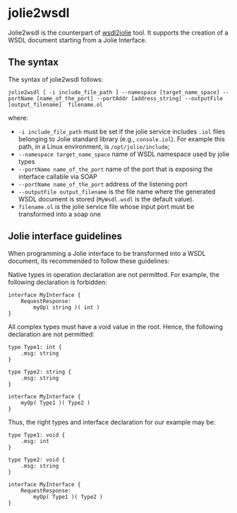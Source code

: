 # jolie2wsdl

Jolie2wsdl is the counterpart of [wsdl2jolie](../wsdl2jolie/README.md) tool. It supports the creation of a WSDL document starting from a Jolie Interface.

## The syntax

The syntax of jolie2wsdl follows:

```jolie
jolie2wsdl [ -i include_file_path ] --namespace [target_name_space] --portName [name_of_the_port] --portAddr [address_string] --outputFile [output_filename]  filename.ol
```

where:

* `-i include_file_path` must be set if the jolie service includes `.iol` files belonging to Jolie standard library \(e.g., `console.iol`\). For example this path, in a Linux environment, is `/opt/jolie/include`;
* `--namespace target_name_space` name of WSDL namespace used by jolie types
* `--portName name_of_the_port` name of the port that is exposing the interface callable via SOAP
* `--portName name_of_the_port` address of the listening port
* `--outputFile output_filename` is the file name  where the generated WSDL document is stored \(`MyWsdl.wsdl` is the default value\).
* `filename.ol` is the jolie service file whose input port must be transformed into a soap one

## Jolie interface guidelines

When programming a Jolie interface to be transformed into a WSDL document, its recommended to follow these guidelines:

Native types in operation declaration are not permitted. For example, the following declaration is forbidden:

```jolie
interface MyInterface {
    RequestResponse:
        myOp( string )( int )
}
```

All complex types must have a void value in the root. Hence, the following declaration are not permitted:

```jolie
type Type1: int {
    .msg: string
}

type Type2: string {
    .msg: string
}

interface MyInterface {
    myOp( Type1 )( Type2 )
}
```

Thus, the right types and interface declaration for our example may be:

```jolie
type Type1: void {
    .msg: int
}

type Type2: void {
    .msg: string
}

interface MyInterface {
    RequestResponse:
        myOp( Type1 )( Type2 )
}
```
